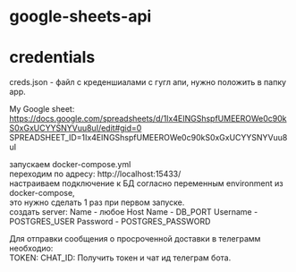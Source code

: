 # google-sheets-api

# credentials
creds.json - файл с креденшиалами с гугл апи, нужно положить в папку app.

My Google sheet:
https://docs.google.com/spreadsheets/d/1Ix4EINGShspfUMEEROWe0c90kS0xGxUCYYSNYVuu8uI/edit#gid=0  
SPREADSHEET_ID=1Ix4EINGShspfUMEEROWe0c90kS0xGxUCYYSNYVuu8uI  

запускаем docker-compose.yml  
переходим по адресу: http://localhost:15433/  
настраиваем подключение к БД согласно переменным environment из docker-compose,  
это нужно сделать 1 раз при первом запуске.  
создать server:
Name - любое
Host Name - DB_PORT
Username - POSTGRES_USER
Password - POSTGRES_PASSWORD


Для отправки сообщения о просроченной доставки в телеграмм необходио:  
TOKEN: 
CHAT_ID: 
Получить токен и чат ид телеграм бота.  